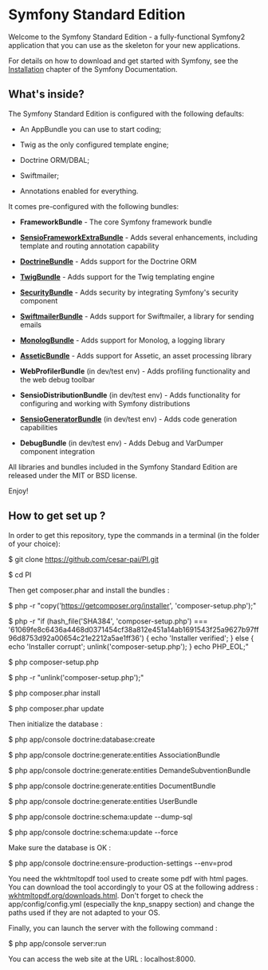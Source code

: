 Symfony Standard Edition
========================

Welcome to the Symfony Standard Edition - a fully-functional Symfony2
application that you can use as the skeleton for your new applications.

For details on how to download and get started with Symfony, see the
[Installation][1] chapter of the Symfony Documentation.

What's inside?
--------------

The Symfony Standard Edition is configured with the following defaults:

  * An AppBundle you can use to start coding;

  * Twig as the only configured template engine;

  * Doctrine ORM/DBAL;

  * Swiftmailer;

  * Annotations enabled for everything.

It comes pre-configured with the following bundles:

  * **FrameworkBundle** - The core Symfony framework bundle

  * [**SensioFrameworkExtraBundle**][6] - Adds several enhancements, including
    template and routing annotation capability

  * [**DoctrineBundle**][7] - Adds support for the Doctrine ORM

  * [**TwigBundle**][8] - Adds support for the Twig templating engine

  * [**SecurityBundle**][9] - Adds security by integrating Symfony's security
    component

  * [**SwiftmailerBundle**][10] - Adds support for Swiftmailer, a library for
    sending emails

  * [**MonologBundle**][11] - Adds support for Monolog, a logging library

  * [**AsseticBundle**][12] - Adds support for Assetic, an asset processing
    library

  * **WebProfilerBundle** (in dev/test env) - Adds profiling functionality and
    the web debug toolbar

  * **SensioDistributionBundle** (in dev/test env) - Adds functionality for
    configuring and working with Symfony distributions

  * [**SensioGeneratorBundle**][13] (in dev/test env) - Adds code generation
    capabilities

  * **DebugBundle** (in dev/test env) - Adds Debug and VarDumper component
    integration

All libraries and bundles included in the Symfony Standard Edition are
released under the MIT or BSD license.

Enjoy!

How to get set up ?
-------------------

In order to get this repository, type the commands in a terminal (in the folder of your choice):

$ git clone https://github.com/cesar-pai/PI.git

$ cd PI

Then get composer.phar and install the bundles :

$ php -r "copy('https://getcomposer.org/installer', 'composer-setup.php');"

$ php -r "if (hash_file('SHA384', 'composer-setup.php') === '61069fe8c6436a4468d0371454cf38a812e451a14ab1691543f25a9627b97ff96d8753d92a00654c21e2212a5ae1ff36') { echo 'Installer verified'; } else { echo 'Installer corrupt'; unlink('composer-setup.php'); } echo PHP_EOL;"

$ php composer-setup.php

$ php -r "unlink('composer-setup.php');"

$ php composer.phar install

$ php composer.phar update

Then initialize the database :

$ php app/console doctrine:database:create

$ php app/console doctrine:generate:entities AssociationBundle

$ php app/console doctrine:generate:entities DemandeSubventionBundle

$ php app/console doctrine:generate:entities DocumentBundle

$ php app/console doctrine:generate:entities UserBundle

$ php app/console doctrine:schema:update --dump-sql

$ php app/console doctrine:schema:update --force

Make sure the database is OK :

$ php app/console doctrine:ensure-production-settings --env=prod

You need the wkhtmltopdf tool used to create some pdf with html pages. You can download the tool accordingly to your OS at the following address : [wkhtmltopdf.org/downloads.html][14]. Don't forget to check the app/config/config.yml (especially the knp_snappy section) and change the paths used if they are not adapted to your OS.

Finally, you can launch the server with the following command :

$ php app/console server:run

You can access the web site at the URL : localhost:8000.




[1]:  https://symfony.com/doc/2.7/book/installation.html
[6]:  https://symfony.com/doc/current/bundles/SensioFrameworkExtraBundle/index.html
[7]:  https://symfony.com/doc/2.7/book/doctrine.html
[8]:  https://symfony.com/doc/2.7/book/templating.html
[9]:  https://symfony.com/doc/2.7/book/security.html
[10]: https://symfony.com/doc/2.7/cookbook/email.html
[11]: https://symfony.com/doc/2.7/cookbook/logging/monolog.html
[12]: https://symfony.com/doc/2.7/cookbook/assetic/asset_management.html
[13]: https://symfony.com/doc/2.7/bundles/SensioGeneratorBundle/index.html
[14]: http://wkhtmltopdf.org/downloads.html
